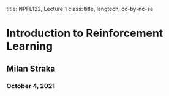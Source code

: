 title: NPFL122, Lecture 1
class: title, langtech, cc-by-nc-sa
# Introduction to Reinforcement Learning

## Milan Straka

### October 4, 2021
